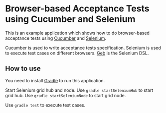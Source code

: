 Browser-based Acceptance Tests using Cucumber and Selenium
========================

This is an example application which shows how to do browser-based acceptance tests using [Cucumber](http://cukes.info/) and [Selenium](http://docs.seleniumhq.org/).

Cucumber is used to write acceptance tests specification. Selenium is used to execute test cases on different browsers. [Geb](http://www.gebish.org/) is the Selenium DSL.

How to use
----------------
You need to install [Gradle](http://gradle.org) to run this application.

Start Selenium grid hub and node. Use `gradle startSeleniumHub` to start grid hub. Use `gradle startSeleniumNode` to start grid node.

Use `gradle test` to execute test cases.



